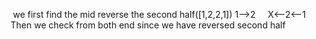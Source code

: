 ​
we first find the mid
reverse the second half([1,2,2,1])
1-->2     X<--2<--1
Then we check from both end since we have reversed second half